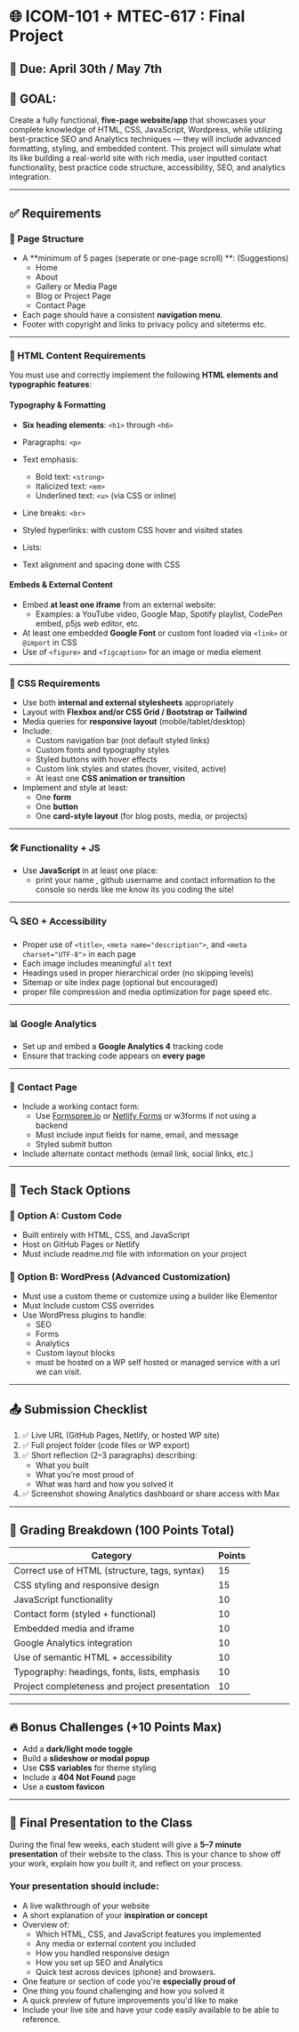 # 🌐 ICOM-101 + MTEC-617 : Final Project

## 📅 Due: April 30th / May 7th

## 🧠 GOAL:
Create a fully functional, **five-page website/app** that showcases your complete knowledge of HTML, CSS, JavaScript, Wordpress, while utilizing best-practice SEO and Analytics techniques — they will include advanced formatting, styling, and embedded content. This project will simulate what its like building a real-world site with rich media, user inputted contact functionality, best practice code structure, accessibility, SEO, and analytics integration.

---

## ✅ Requirements

### 📄 Page Structure
- A **minimum of 5 pages (seperate or one-page scroll) **: (Suggestions) 
  - Home
  - About
  - Gallery or Media Page
  - Blog or Project Page
  - Contact Page
- Each page should have a consistent **navigation menu**.
- Footer with copyright and links to privacy policy and siteterms etc.


---

### 🎨 HTML Content Requirements
You must use and correctly implement the following **HTML elements and typographic features**:

#### Typography & Formatting
- **Six heading elements**: `<h1>` through `<h6>`
- Paragraphs: `<p>`
- Text emphasis:
  - Bold text: `<strong>`
  - Italicized text: `<em>`
  - Underlined text: `<u>` (via CSS or inline)
- Line breaks: `<br>`

- Styled hyperlinks: with custom CSS hover and visited states
- Lists:
- Text alignment and spacing done with CSS

#### Embeds & External Content
- Embed **at least one iframe** from an external website:
  - Examples: a YouTube video, Google Map, Spotify playlist, CodePen embed, p5js web editor, etc.
- At least one embedded **Google Font** or custom font loaded via `<link>` or `@import` in CSS
- Use of `<figure>` and `<figcaption>` for an image or media element

---

### 🎨 CSS Requirements
- Use both **internal and external stylesheets** appropriately
- Layout with **Flexbox and/or CSS Grid / Bootstrap or Tailwind**
- Media queries for **responsive layout** (mobile/tablet/desktop)
- Include:
  - Custom navigation bar (not default styled links)
  - Custom fonts and typography styles
  - Styled buttons with hover effects
  - Custom link styles and states (hover, visited, active)
  - At least one **CSS animation or transition**
- Implement and style at least:
  - One **form**
  - One **button**
  - One **card-style layout** (for blog posts, media, or projects)

---

### 🛠️ Functionality + JS
- Use **JavaScript** in at least one place:
  - print your name , github username and contact information to the console so nerds like me know its you coding the site! 



---

### 🔍 SEO + Accessibility
- Proper use of `<title>`, `<meta name="description">`, and `<meta charset="UTF-8">` in each page
- Each image includes meaningful `alt` text
- Headings used in proper hierarchical order (no skipping levels)
- Sitemap or site index page (optional but encouraged)
- proper file compression and media optimization for page speed etc. 

---

### 📊 Google Analytics
- Set up and embed a **Google Analytics 4** tracking code
- Ensure that tracking code appears on **every page**

---

### 💌 Contact Page
- Include a working contact form:
  - Use [Formspree.io](https://formspree.io/) or [Netlify Forms](https://docs.netlify.com/forms/setup/) or w3forms if not using a backend
  - Must include input fields for name, email, and message
  - Styled submit button
- Include alternate contact methods (email link, social links, etc.)

---

## 🧩 Tech Stack Options

### 🔹 Option A: Custom Code
- Built entirely with HTML, CSS, and JavaScript
- Host on GitHub Pages or Netlify
- Must include readme.md file with information on your project

### 🔹 Option B: WordPress (Advanced Customization)
- Must use a custom theme or customize using a builder like Elementor
- Must Include custom CSS overrides 
- Use WordPress plugins to handle:
  - SEO
  - Forms
  - Analytics
  - Custom layout blocks
  - must be hosted on a WP self hosted or managed service with a url we can visit. 

---

## 📤 Submission Checklist
1. ✅ Live URL (GitHub Pages, Netlify, or hosted WP site)
2. ✅ Full project folder (code files or WP export)
3. ✅ Short reflection (2–3 paragraphs) describing:
   - What you built
   - What you’re most proud of
   - What was hard and how you solved it
4. ✅ Screenshot showing Analytics dashboard or share access with Max

---

## 💯 Grading Breakdown (100 Points Total)

| Category                                     | Points |
|----------------------------------------------|--------|
| Correct use of HTML (structure, tags, syntax) | 15     |
| CSS styling and responsive design             | 15     |
| JavaScript functionality                      | 10     |
| Contact form (styled + functional)            | 10     |
| Embedded media and iframe                     | 10     |
| Google Analytics integration                  | 10     |
| Use of semantic HTML + accessibility          | 10     |
| Typography: headings, fonts, lists, emphasis  | 10     |
| Project completeness and project presentation               | 10     |

---

## 🔥 Bonus Challenges (+10 Points Max)
- Add a **dark/light mode toggle**
- Build a **slideshow or modal popup**
- Use **CSS variables** for theme styling
- Include a **404 Not Found** page
- Use a **custom favicon**

---

## 🎤 Final Presentation to the Class

During the final few weeks, each student will give a **5–7 minute presentation** of their website to the class. This is your chance to show off your work, explain how you built it, and reflect on your process.

### Your presentation should include:
- A live walkthrough of your website
- A short explanation of your **inspiration or concept**
- Overview of:
  - Which HTML, CSS, and JavaScript features you implemented
  - Any media or external content you included
  - How you handled responsive design
  - How you set up SEO and Analytics
  - Quick test across devices (phone) and browsers.
- One feature or section of code you're **especially proud of**
- One thing you found challenging and how you solved it
- A quick preview of future improvements you'd like to make
- Include your live site and have your code easily available to be able to reference. 


